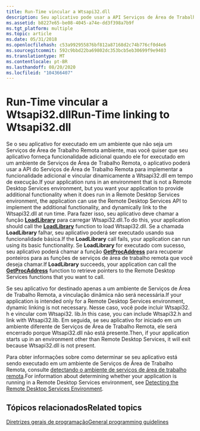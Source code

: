 ```yaml
---
title: Run-Time vincular a Wtsapi32.dll
description: Seu aplicativo pode usar a API Serviços de Área de Trabalho Remota para vincular dinamicamente ao Wtsapi32.dll em tempo de execução. Para fazer isso, seu aplicativo deve chamar a função LoadLibrary para carregar Wtsapi32.dll.
ms.assetid: b8227e65-be08-4045-a74e-dd3f398a7b9f
ms.tgt_platform: multiple
ms.topic: article
ms.date: 05/31/2018
ms.openlocfilehash: c53a992955876bf812a87168d2c74b776cf0d4e6
ms.sourcegitcommit: 592c9bbd22ba69802dc353bcb5eb30699f9e9403
ms.translationtype: MT
ms.contentlocale: pt-BR
ms.lasthandoff: 08/20/2020
ms.locfileid: "104366407"
---
```

# <a name="run-time-linking-to-wtsapi32dll"></a><span data-ttu-id="83dc6-104">Run-Time vincular a Wtsapi32.dll</span><span class="sxs-lookup"><span data-stu-id="83dc6-104">Run-Time linking to Wtsapi32.dll</span></span>

<span data-ttu-id="83dc6-105">Se o seu aplicativo for executado em um ambiente que não seja um Serviços de Área de Trabalho Remota ambiente, mas você quiser que seu aplicativo forneça funcionalidade adicional quando ele for executado em um ambiente de Serviços de Área de Trabalho Remota, o aplicativo poderá usar a API do Serviços de Área de Trabalho Remota para implementar a funcionalidade adicional e vincular dinamicamente a Wtsapi32.dll em tempo de execução.</span><span class="sxs-lookup"><span data-stu-id="83dc6-105">If your application runs in an environment that is not a Remote Desktop Services environment, but you want your application to provide additional functionality when it does run in a Remote Desktop Services environment, the application can use the Remote Desktop Services API to implement the additional functionality, and dynamically link to the Wtsapi32.dll at run time.</span></span> <span data-ttu-id="83dc6-106">Para fazer isso, seu aplicativo deve chamar a função [**LoadLibrary**](/windows/desktop/api/libloaderapi/nf-libloaderapi-loadlibrarya) para carregar Wtsapi32.dll.</span><span class="sxs-lookup"><span data-stu-id="83dc6-106">To do this, your application should call the [**LoadLibrary**](/windows/desktop/api/libloaderapi/nf-libloaderapi-loadlibrarya) function to load Wtsapi32.dll.</span></span> <span data-ttu-id="83dc6-107">Se a chamada **LoadLibrary** falhar, seu aplicativo poderá ser executado usando sua funcionalidade básica.</span><span class="sxs-lookup"><span data-stu-id="83dc6-107">If the **LoadLibrary** call fails, your application can run using its basic functionality.</span></span> <span data-ttu-id="83dc6-108">Se **LoadLibrary** for executado com sucesso, seu aplicativo poderá chamar a função [**GetProcAddress**](/windows/desktop/api/libloaderapi/nf-libloaderapi-getprocaddress) para recuperar ponteiros para as funções de serviços de área de trabalho remota que você deseja chamar.</span><span class="sxs-lookup"><span data-stu-id="83dc6-108">If **LoadLibrary** succeeds, your application can call the [**GetProcAddress**](/windows/desktop/api/libloaderapi/nf-libloaderapi-getprocaddress) function to retrieve pointers to the Remote Desktop Services functions that you want to call.</span></span>

<span data-ttu-id="83dc6-109">Se seu aplicativo for destinado apenas a um ambiente de Serviços de Área de Trabalho Remota, a vinculação dinâmica não será necessária.</span><span class="sxs-lookup"><span data-stu-id="83dc6-109">If your application is intended only for a Remote Desktop Services environment, dynamic linking is not necessary.</span></span> <span data-ttu-id="83dc6-110">Nesse caso, você pode incluir Wtsapi32. h e vincular com Wtsapi32. lib.</span><span class="sxs-lookup"><span data-stu-id="83dc6-110">In this case, you can include Wtsapi32.h and link with Wtsapi32.lib.</span></span> <span data-ttu-id="83dc6-111">Em seguida, se seu aplicativo for iniciado em um ambiente diferente de Serviços de Área de Trabalho Remota, ele será encerrado porque Wtsapi32.dll não está presente.</span><span class="sxs-lookup"><span data-stu-id="83dc6-111">Then, if your application starts up in an environment other than Remote Desktop Services, it will exit because Wtsapi32.dll is not present.</span></span>

<span data-ttu-id="83dc6-112">Para obter informações sobre como determinar se seu aplicativo está sendo executado em um ambiente de Serviços de Área de Trabalho Remota, consulte [detectando o ambiente de serviços de área de trabalho remota](detecting-the-terminal-services-environment.md).</span><span class="sxs-lookup"><span data-stu-id="83dc6-112">For information about determining whether your application is running in a Remote Desktop Services environment, see [Detecting the Remote Desktop Services Environment](detecting-the-terminal-services-environment.md).</span></span>

## <a name="related-topics"></a><span data-ttu-id="83dc6-113">Tópicos relacionados</span><span class="sxs-lookup"><span data-stu-id="83dc6-113">Related topics</span></span>

<dl> <dt>

[<span data-ttu-id="83dc6-114">Diretrizes gerais de programação</span><span class="sxs-lookup"><span data-stu-id="83dc6-114">General programming guidelines</span></span>](general-programming-guidelines.md)
</dt> </dl>

 

 
